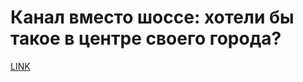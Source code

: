 # Канал вместо шоссе: хотели бы такое в центре своего города?



[LINK](https://varlamov.ru/3990983.html)